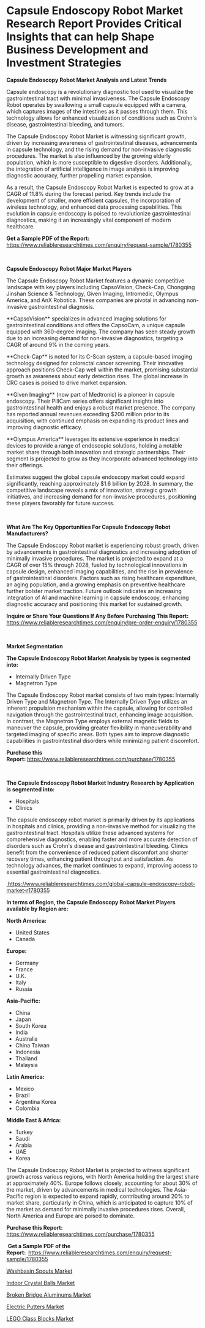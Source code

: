 <p><h1>Capsule Endoscopy Robot Market Research Report Provides Critical Insights that can help Shape Business Development and Investment Strategies</h1></p><p><strong>Capsule Endoscopy Robot Market Analysis and Latest Trends</strong></p>
<p><p>Capsule endoscopy is a revolutionary diagnostic tool used to visualize the gastrointestinal tract with minimal invasiveness. The Capsule Endoscopy Robot operates by swallowing a small capsule equipped with a camera, which captures images of the intestines as it passes through them. This technology allows for enhanced visualization of conditions such as Crohn's disease, gastrointestinal bleeding, and tumors.</p><p>The Capsule Endoscopy Robot Market is witnessing significant growth, driven by increasing awareness of gastrointestinal diseases, advancements in capsule technology, and the rising demand for non-invasive diagnostic procedures. The market is also influenced by the growing elderly population, which is more susceptible to digestive disorders. Additionally, the integration of artificial intelligence in image analysis is improving diagnostic accuracy, further propelling market expansion.</p><p>As a result, the Capsule Endoscopy Robot Market is expected to grow at a CAGR of 11.8% during the forecast period. Key trends include the development of smaller, more efficient capsules, the incorporation of wireless technology, and enhanced data processing capabilities. This evolution in capsule endoscopy is poised to revolutionize gastrointestinal diagnostics, making it an increasingly vital component of modern healthcare.</p></p>
<p><strong>Get a Sample PDF of the Report:&nbsp;</strong> <a href="https://www.reliableresearchtimes.com/enquiry/request-sample/1780355?utm_campaign=1454&utm_medium=2&utm_source=Github&utm_content=ia&utm_term=13102024&utm_id=capsule-endoscopy-robot">https://www.reliableresearchtimes.com/enquiry/request-sample/1780355</a></p>
<p>&nbsp;</p>
<p><strong>Capsule Endoscopy Robot Major Market Players</strong></p>
<p><p>The Capsule Endoscopy Robot Market features a dynamic competitive landscape with key players including CapsoVision, Check-Cap, Chongqing Jinshan Science & Technology, Given Imaging, Intromedic, Olympus America, and AnX Robotica. These companies are pivotal in advancing non-invasive gastrointestinal diagnosis.</p><p>**CapsoVision** specializes in advanced imaging solutions for gastrointestinal conditions and offers the CapsoCam, a unique capsule equipped with 360-degree imaging. The company has seen steady growth due to an increasing demand for non-invasive diagnostics, targeting a CAGR of around 9% in the coming years.</p><p>**Check-Cap** is noted for its C-Scan system, a capsule-based imaging technology designed for colorectal cancer screening. Their innovative approach positions Check-Cap well within the market, promising substantial growth as awareness about early detection rises. The global increase in CRC cases is poised to drive market expansion.</p><p>**Given Imaging** (now part of Medtronic) is a pioneer in capsule endoscopy. Their PillCam series offers significant insights into gastrointestinal health and enjoys a robust market presence. The company has reported annual revenues exceeding $200 million prior to its acquisition, with continued emphasis on expanding its product lines and improving diagnostic efficacy.</p><p>**Olympus America** leverages its extensive experience in medical devices to provide a range of endoscopic solutions, holding a notable market share through both innovation and strategic partnerships. Their segment is projected to grow as they incorporate advanced technology into their offerings.</p><p>Estimates suggest the global capsule endoscopy market could expand significantly, reaching approximately $1.6 billion by 2028. In summary, the competitive landscape reveals a mix of innovation, strategic growth initiatives, and increasing demand for non-invasive procedures, positioning these players favorably for future success.</p></p>
<p>&nbsp;</p>
<p><strong>What Are The Key Opportunities For Capsule Endoscopy Robot Manufacturers?</strong></p>
<p><p>The Capsule Endoscopy Robot market is experiencing robust growth, driven by advancements in gastrointestinal diagnostics and increasing adoption of minimally invasive procedures. The market is projected to expand at a CAGR of over 15% through 2028, fueled by technological innovations in capsule design, enhanced imaging capabilities, and the rise in prevalence of gastrointestinal disorders. Factors such as rising healthcare expenditure, an aging population, and a growing emphasis on preventive healthcare further bolster market traction. Future outlook indicates an increasing integration of AI and machine learning in capsule endoscopy, enhancing diagnostic accuracy and positioning this market for sustained growth.</p></p>
<p><strong>Inquire or Share Your Questions If Any Before Purchasing This Report:</strong> <a href="https://www.reliableresearchtimes.com/enquiry/pre-order-enquiry/1780355?utm_campaign=1454&utm_medium=2&utm_source=Github&utm_content=ia&utm_term=13102024&utm_id=capsule-endoscopy-robot">https://www.reliableresearchtimes.com/enquiry/pre-order-enquiry/1780355</a></p>
<p>&nbsp;</p>
<p><strong>Market Segmentation</strong></p>
<p><strong>The Capsule Endoscopy Robot Market Analysis by types is segmented into:</strong></p>
<p><ul><li>Internally Driven Type</li><li>Magnetron Type</li></ul></p>
<p><p>The Capsule Endoscopy Robot market consists of two main types: Internally Driven Type and Magnetron Type. The Internally Driven Type utilizes an inherent propulsion mechanism within the capsule, allowing for controlled navigation through the gastrointestinal tract, enhancing image acquisition. In contrast, the Magnetron Type employs external magnetic fields to maneuver the capsule, providing greater flexibility in maneuverability and targeted imaging of specific areas. Both types aim to improve diagnostic capabilities in gastrointestinal disorders while minimizing patient discomfort.</p></p>
<p><strong>Purchase this Report:&nbsp;</strong><a href="https://www.reliableresearchtimes.com/purchase/1780355?utm_campaign=1454&utm_medium=2&utm_source=Github&utm_content=ia&utm_term=13102024&utm_id=capsule-endoscopy-robot">https://www.reliableresearchtimes.com/purchase/1780355</a></p>
<p>&nbsp;</p>
<p><strong>The Capsule Endoscopy Robot Market Industry Research by Application is segmented into:</strong></p>
<p><ul><li>Hospitals</li><li>Clinics</li></ul></p>
<p><p>The capsule endoscopy robot market is primarily driven by its applications in hospitals and clinics, providing a non-invasive method for visualizing the gastrointestinal tract. Hospitals utilize these advanced systems for comprehensive diagnostics, enabling faster and more accurate detection of disorders such as Crohn's disease and gastrointestinal bleeding. Clinics benefit from the convenience of reduced patient discomfort and shorter recovery times, enhancing patient throughput and satisfaction. As technology advances, the market continues to expand, improving access to essential gastrointestinal diagnostics.</p></p>
<p><a href="https://www.reliableresearchtimes.com/global-capsule-endoscopy-robot-market-r1780355?utm_campaign=1454&utm_medium=2&utm_source=Github&utm_content=ia&utm_term=13102024&utm_id=capsule-endoscopy-robot">&nbsp;https://www.reliableresearchtimes.com/global-capsule-endoscopy-robot-market-r1780355</a></p>
<p><strong>In terms of Region, the Capsule Endoscopy Robot Market Players available by Region are:</strong></p>
<p>
    <p> <strong> North America: </strong>
        <ul>
            <li>United States</li>
            <li>Canada</li>
        </ul>
        </p> 
    <p> <strong> Europe: </strong>
        <ul>
            <li>Germany</li>
            <li>France</li>
            <li>U.K.</li>
            <li>Italy</li>
            <li>Russia</li>
        </ul>
        </p> 
    <p> <strong> Asia-Pacific: </strong>
        <ul>
            <li>China</li>
            <li>Japan</li>
            <li>South Korea</li>
            <li>India</li>
            <li>Australia</li>
            <li>China Taiwan</li>
            <li>Indonesia</li>
            <li>Thailand</li>
            <li>Malaysia</li>
        </ul>
        </p> 
    <p> <strong> Latin America: </strong>
        <ul>
            <li>Mexico</li>
            <li>Brazil</li>
            <li>Argentina Korea</li>
            <li>Colombia</li>
        </ul>
        </p> 
    <p> <strong> Middle East & Africa: </strong>
        <ul>
            <li>Turkey</li>
            <li>Saudi</li>
            <li>Arabia</li>
            <li>UAE</li>
            <li>Korea</li>
        </ul>
    </p>
    </p>
<p><p>The Capsule Endoscopy Robot Market is projected to witness significant growth across various regions, with North America holding the largest share at approximately 40%. Europe follows closely, accounting for about 30% of the market, driven by advancements in medical technologies. The Asia-Pacific region is expected to expand rapidly, contributing around 20% to market share, particularly in China, which is anticipated to capture 10% of the market as demand for minimally invasive procedures rises. Overall, North America and Europe are poised to dominate.</p></p>
<p><strong>Purchase this Report: </strong><a href="https://www.reliableresearchtimes.com/purchase/1780355?utm_campaign=1454&utm_medium=2&utm_source=Github&utm_content=ia&utm_term=13102024&utm_id=capsule-endoscopy-robot">https://www.reliableresearchtimes.com/purchase/1780355</a></p>
<p>&nbsp;<strong>Get a Sample PDF of the Report:&nbsp;&nbsp;</strong><a href="https://www.reliableresearchtimes.com/enquiry/request-sample/1780355?utm_campaign=1454&utm_medium=2&utm_source=Github&utm_content=ia&utm_term=13102024&utm_id=capsule-endoscopy-robot">https://www.reliableresearchtimes.com/enquiry/request-sample/1780355</a></p>
<p><strong></strong></p>
<p><p><a href="https://www.linkedin.com/pulse/competitive-intelligence-washbasin-spouts-market-key-players-f6pjc?utm_campaign=1454&utm_medium=2&utm_source=Github&utm_content=ia&utm_term=13102024&utm_id=capsule-endoscopy-robot">Washbasin Spouts Market</a></p><p><a href="https://www.linkedin.com/pulse/indoor-crystal-balls-market-size-growing-cagr-135-report-nteme?utm_campaign=1454&utm_medium=2&utm_source=Github&utm_content=ia&utm_term=13102024&utm_id=capsule-endoscopy-robot">Indoor Crystal Balls Market</a></p><p><a href="https://www.linkedin.com/pulse/global-broken-bridge-aluminums-industry-analysis-share-growth-c6qvc?utm_campaign=1454&utm_medium=2&utm_source=Github&utm_content=ia&utm_term=13102024&utm_id=capsule-endoscopy-robot">Broken Bridge Aluminums Market</a></p><p><a href="https://www.linkedin.com/pulse/future-electric-putters-market-global-forecast-trends-2024-l8mac?utm_campaign=1454&utm_medium=2&utm_source=Github&utm_content=ia&utm_term=13102024&utm_id=capsule-endoscopy-robot">Electric Putters Market</a></p><p><a href="https://www.linkedin.com/pulse/in-depth-lego-class-blocks-market-review-size-share-115cagr-hyvie?utm_campaign=1454&utm_medium=2&utm_source=Github&utm_content=ia&utm_term=13102024&utm_id=capsule-endoscopy-robot">LEGO Class Blocks Market</a></p></p>